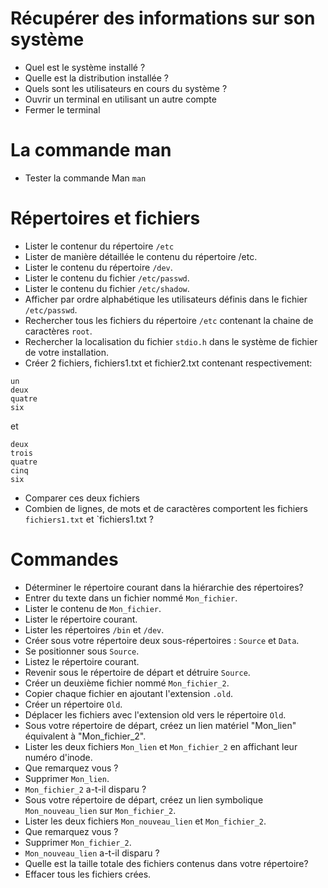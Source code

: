 # Récupérer des informations sur son système

- Quel est le système installé ?
- Quelle est la distribution installée ?
- Quels sont les utilisateurs en cours du système ?
- Ouvrir un terminal en utilisant un autre compte
- Fermer le terminal

# La commande man

- Tester la commande Man `man`

# Répertoires et fichiers

- Lister le contenur du répertoire `/etc`
- Lister de manière détaillée le contenu du répertoire /etc.
- Lister le contenu du répertoire `/dev`.
- Lister le contenu du fichier `/etc/passwd`.
- Lister le contenu du fichier `/etc/shadow`.
- Afficher par ordre alphabétique les utilisateurs définis dans le fichier `/etc/passwd`.
- Rechercher tous les fichiers du répertoire `/etc` contenant la chaine de caractères `root`.
- Rechercher la localisation du fichier `stdio.h` dans le système de fichier de votre installation.
- Créer 2 fichiers, fichiers1.txt et fichier2.txt contenant respectivement:

```
un
deux
quatre
six
```

et

```
deux
trois
quatre
cinq
six
```

- Comparer ces deux fichiers
- Combien de lignes, de mots et de caractères comportent les fichiers `fichiers1.txt` et `fichiers1.txt ?

# Commandes

- Déterminer le répertoire courant dans la hiérarchie des répertoires?
- Entrer du texte dans un fichier nommé `Mon_fichier`.
- Lister le contenu de `Mon_fichier`.
- Lister le répertoire courant.
- Lister les répertoires `/bin` et `/dev`.
- Créer sous votre répertoire deux sous-répertoires : `Source` et `Data`.
- Se positionner sous `Source`.
- Listez le répertoire courant.
- Revenir sous le répertoire de départ et détruire `Source`.
- Créer un deuxième fichier nommé `Mon_fichier_2`.
- Copier chaque fichier en ajoutant l'extension `.old`.
- Créer un répertoire `Old`.
- Déplacer les fichiers avec l'extension old vers le répertoire `Old`.
- Sous votre répertoire de départ, créez un lien matériel "Mon_lien" équivalent à "Mon_fichier_2".
- Lister les deux fichiers `Mon_lien` et `Mon_fichier_2` en affichant leur numéro d'inode.
- Que remarquez vous ?
- Supprimer `Mon_lien`.
- `Mon_fichier_2` a-t-il disparu ?
- Sous votre répertoire de départ, créez un lien symbolique `Mon_nouveau_lien` sur `Mon_fichier_2`.
- Lister les deux fichiers `Mon_nouveau_lien` et `Mon_fichier_2`.
- Que remarquez vous ?
- Supprimer `Mon_fichier_2`.
- `Mon_nouveau_lien` a-t-il disparu ?
- Quelle est la taille totale des fichiers contenus dans votre répertoire?
- Effacer tous les fichiers crées.



